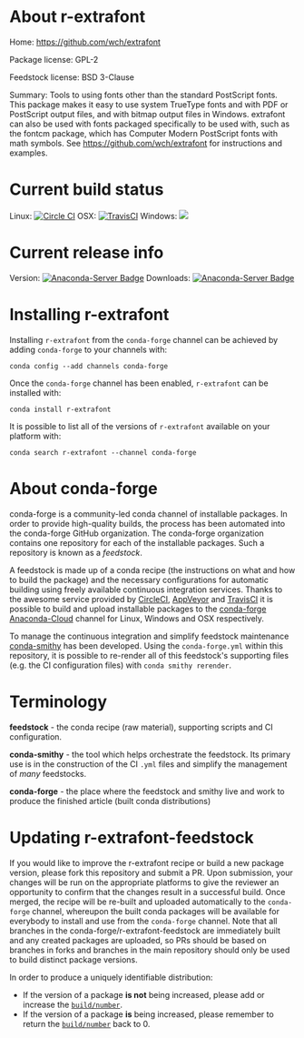 About r-extrafont
=================

Home: https://github.com/wch/extrafont

Package license: GPL-2

Feedstock license: BSD 3-Clause

Summary: Tools to using fonts other than the standard PostScript fonts. This package makes it easy to use system TrueType fonts and with PDF or PostScript output files, and with bitmap output files in Windows. extrafont can also be used with fonts packaged specifically to be used with, such as the fontcm package, which has Computer Modern PostScript fonts with math symbols. See https://github.com/wch/extrafont for instructions and examples.



Current build status
====================

Linux: [![Circle CI](https://circleci.com/gh/conda-forge/r-extrafont-feedstock.svg?style=shield)](https://circleci.com/gh/conda-forge/r-extrafont-feedstock)
OSX: [![TravisCI](https://travis-ci.org/conda-forge/r-extrafont-feedstock.svg?branch=master)](https://travis-ci.org/conda-forge/r-extrafont-feedstock)
Windows: ![](https://cdn.rawgit.com/conda-forge/conda-smithy/90845bba35bec53edac7a16638aa4d77217a3713/conda_smithy/static/disabled.svg)

Current release info
====================
Version: [![Anaconda-Server Badge](https://anaconda.org/conda-forge/r-extrafont/badges/version.svg)](https://anaconda.org/conda-forge/r-extrafont)
Downloads: [![Anaconda-Server Badge](https://anaconda.org/conda-forge/r-extrafont/badges/downloads.svg)](https://anaconda.org/conda-forge/r-extrafont)

Installing r-extrafont
======================

Installing `r-extrafont` from the `conda-forge` channel can be achieved by adding `conda-forge` to your channels with:

```
conda config --add channels conda-forge
```

Once the `conda-forge` channel has been enabled, `r-extrafont` can be installed with:

```
conda install r-extrafont
```

It is possible to list all of the versions of `r-extrafont` available on your platform with:

```
conda search r-extrafont --channel conda-forge
```


About conda-forge
=================

conda-forge is a community-led conda channel of installable packages.
In order to provide high-quality builds, the process has been automated into the
conda-forge GitHub organization. The conda-forge organization contains one repository
for each of the installable packages. Such a repository is known as a *feedstock*.

A feedstock is made up of a conda recipe (the instructions on what and how to build
the package) and the necessary configurations for automatic building using freely
available continuous integration services. Thanks to the awesome service provided by
[CircleCI](https://circleci.com/), [AppVeyor](http://www.appveyor.com/)
and [TravisCI](https://travis-ci.org/) it is possible to build and upload installable
packages to the [conda-forge](https://anaconda.org/conda-forge)
[Anaconda-Cloud](http://docs.anaconda.org/) channel for Linux, Windows and OSX respectively.

To manage the continuous integration and simplify feedstock maintenance
[conda-smithy](http://github.com/conda-forge/conda-smithy) has been developed.
Using the ``conda-forge.yml`` within this repository, it is possible to re-render all of
this feedstock's supporting files (e.g. the CI configuration files) with ``conda smithy rerender``.


Terminology
===========

**feedstock** - the conda recipe (raw material), supporting scripts and CI configuration.

**conda-smithy** - the tool which helps orchestrate the feedstock.
                   Its primary use is in the construction of the CI ``.yml`` files
                   and simplify the management of *many* feedstocks.

**conda-forge** - the place where the feedstock and smithy live and work to
                  produce the finished article (built conda distributions)


Updating r-extrafont-feedstock
==============================

If you would like to improve the r-extrafont recipe or build a new
package version, please fork this repository and submit a PR. Upon submission,
your changes will be run on the appropriate platforms to give the reviewer an
opportunity to confirm that the changes result in a successful build. Once
merged, the recipe will be re-built and uploaded automatically to the
`conda-forge` channel, whereupon the built conda packages will be available for
everybody to install and use from the `conda-forge` channel.
Note that all branches in the conda-forge/r-extrafont-feedstock are
immediately built and any created packages are uploaded, so PRs should be based
on branches in forks and branches in the main repository should only be used to
build distinct package versions.

In order to produce a uniquely identifiable distribution:
 * If the version of a package **is not** being increased, please add or increase
   the [``build/number``](http://conda.pydata.org/docs/building/meta-yaml.html#build-number-and-string).
 * If the version of a package **is** being increased, please remember to return
   the [``build/number``](http://conda.pydata.org/docs/building/meta-yaml.html#build-number-and-string)
   back to 0.
